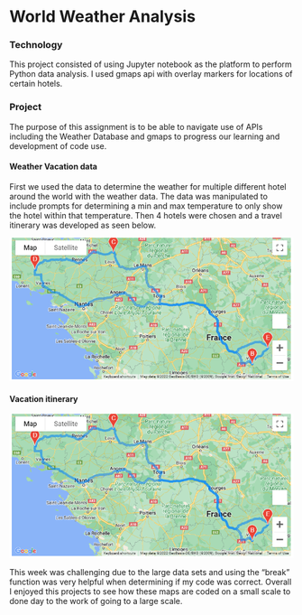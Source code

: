 # World Weather Analysis

### Technology

This project consisted of using Jupyter notebook as the platform to perform Python data analysis.  I used gmaps api with overlay markers for locations of certain hotels.  

### Project

The purpose of this assignment is to be able to navigate use of APIs including the Weather Database and gmaps to progress our learning and development of code use.   

#### Weather Vacation data
First we used the data to determine the weather for multiple different hotel around the world with the weather data.  The data was manipulated to include prompts for determining a min and max temperature to only show the hotel within that temperature.  Then 4 hotels were chosen and a travel itinerary was developed as seen below. 

![image](https://github.com/JuMcDaniel/World_Weather_Analysis/blob/main/Vacation_Itinerary/WeatherPy_travel_map.png)

#### Vacation itinerary
![image](https://github.com/JuMcDaniel/World_Weather_Analysis/blob/main/Vacation_Itinerary/WeatherPy_travel_map.png)


This week was challenging due to the large data sets and using the “break” function was very helpful when determining if my code was correct.  Overall I enjoyed this projects to see how these maps are coded on a small scale to done day to the work of going to a large scale.
